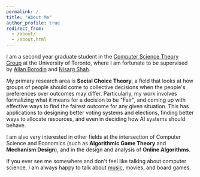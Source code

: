 ```yaml
---
permalink: /
title: "About Me"
author_profile: true
redirect_from: 
  - /about/
  - /about.html
---
```


I am a second year graduate student in the [Computer Science Theory Group](https://www.cs.toronto.edu/theory/index.html) at the University of Toronto, where I am fortunate to be supervised by [Allan Borodin](https://www.cs.toronto.edu/~bor/) and [Nisarg Shah](https://www.cs.toronto.edu/~nisarg/index.html).

My primary research area is **Social Choice Theory**, a field that looks at how groups of people should come to collective decisions when the people's preferences over outcomes may differ. Particularly, my work involves formalizing what it means for a decision to be "Fair", and coming up with effective ways to find the fairest outcome for any given situation. This has applications to designing better voting systems and elections, finding better ways to allocate resources, and even in deciding how AI systems should behave.

I am also very interested in other fields at the intersection of Computer Science and Economics (such as **Algorithmic Game Theory** and **Mechanism Design**), and in the design and analysis of **Online Algorithms**.

If you ever see me somewhere and don't feel like talking about computer science, I am always happy to talk about [music](https://open.spotify.com/playlist/7IS1CorZLYmoB0pbNiGtej?si=f2e33124ca3148d3), movies, and board games.
